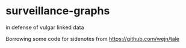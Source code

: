 # surveillance-graphs
in defense of vulgar linked data


Borrowing some code for sidenotes from https://github.com/wejn/tale